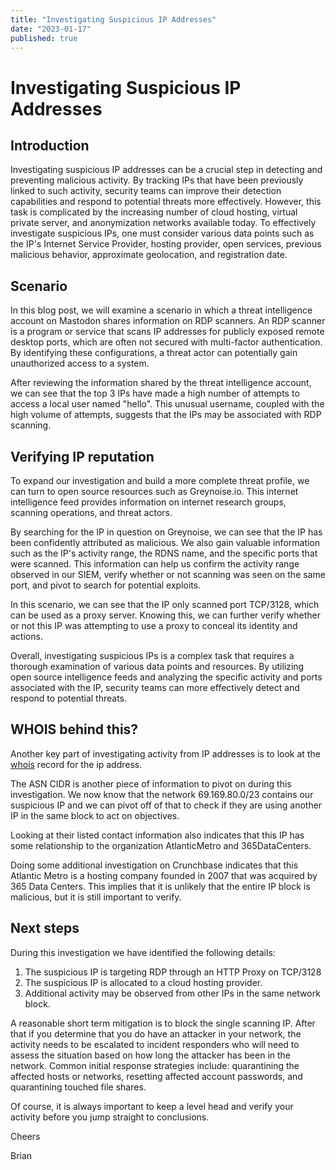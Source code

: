 ```yaml
---
title: "Investigating Suspicious IP Addresses"
date: "2023-01-17"
published: true
---
```

# Investigating Suspicious IP Addresses

## Introduction

Investigating suspicious IP addresses can be a crucial step in detecting and preventing malicious activity. By tracking IPs that have been previously linked to such activity, security teams can improve their detection capabilities and respond to potential threats more effectively. However, this task is complicated by the increasing number of cloud hosting, virtual private server, and anonymization networks available today. To effectively investigate suspicious IPs, one must consider various data points such as the IP's Internet Service Provider, hosting provider, open services, previous malicious behavior, approximate geolocation, and registration date.

## Scenario

In this blog post, we will examine a scenario in which a threat intelligence account on Mastodon shares information on RDP scanners. An RDP scanner is a program or service that scans IP addresses for publicly exposed remote desktop ports, which are often not secured with multi-factor authentication. By identifying these configurations, a threat actor can potentially gain unauthorized access to a system.

After reviewing the information shared by the threat intelligence account, we can see that the top 3 IPs have made a high number of attempts to access a local user named "hello". This unusual username, coupled with the high volume of attempts, suggests that the IPs may be associated with RDP scanning.

## Verifying IP reputation

To expand our investigation and build a more complete threat profile, we can turn to open source resources such as Greynoise.io. This internet intelligence feed provides information on internet research groups, scanning operations, and threat actors.

By searching for the IP in question on Greynoise, we can see that the IP has been confidently attributed as malicious. We also gain valuable information such as the IP's activity range, the RDNS name, and the specific ports that were scanned. This information can help us confirm the activity range observed in our SIEM, verify whether or not scanning was seen on the same port, and pivot to search for potential exploits.

In this scenario, we can see that the IP only scanned port TCP/3128, which can be used as a proxy server. Knowing this, we can further verify whether or not this IP was attempting to use a proxy to conceal its identity and actions.

Overall, investigating suspicious IPs is a complex task that requires a thorough examination of various data points and resources. By utilizing open source intelligence feeds and analyzing the specific activity and ports associated with the IP, security teams can more effectively detect and respond to potential threats.

## WHOIS behind this?

Another key part of investigating activity from IP addresses is to look at the [whois](https://search.censys.io/hosts/69.169.81.48/whois) record for the ip address.

The ASN CIDR is another piece of information to pivot on during this investigation. We now know that the network 69.169.80.0/23 contains our suspicious IP and we can pivot off of that to check if they are using another IP in the same block to act on objectives.

Looking at their listed contact information also indicates that this IP has some relationship to the organization AtlanticMetro and 365DataCenters.

Doing some additional investigation on Crunchbase indicates that this Atlantic Metro is a hosting company founded in 2007 that was acquired by 365 Data Centers. This implies that it is unlikely that the entire IP block is malicious, but it is still important to verify.

## Next steps

During this investigation we have identified the following details:
1. The suspicious IP is targeting RDP through an HTTP Proxy on TCP/3128
2. The suspicious IP is allocated to a cloud hosting provider.
3. Additional activity may be observed from other IPs in the same network block.

A reasonable short term mitigation is to block the single scanning IP. After that if you determine that you do have an attacker in your network, the activity needs to be escalated to incident responders who will need to assess the situation based on how long the attacker has been in the network. Common initial response strategies include: quarantining the affected hosts or networks, resetting affected account passwords, and quarantining touched file shares.

Of course, it is always important to keep a level head and verify your activity before you jump straight to conclusions. 

Cheers

Brian